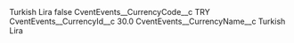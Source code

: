 <?xml version="1.0" encoding="UTF-8"?>
<CustomMetadata xmlns="http://soap.sforce.com/2006/04/metadata" xmlns:xsi="http://www.w3.org/2001/XMLSchema-instance" xmlns:xsd="http://www.w3.org/2001/XMLSchema">
    <label>Turkish Lira</label>
    <protected>false</protected>
    <values>
        <field>CventEvents__CurrencyCode__c</field>
        <value xsi:type="xsd:string">TRY</value>
    </values>
    <values>
        <field>CventEvents__CurrencyId__c</field>
        <value xsi:type="xsd:double">30.0</value>
    </values>
    <values>
        <field>CventEvents__CurrencyName__c</field>
        <value xsi:type="xsd:string">Turkish Lira</value>
    </values>
</CustomMetadata>
